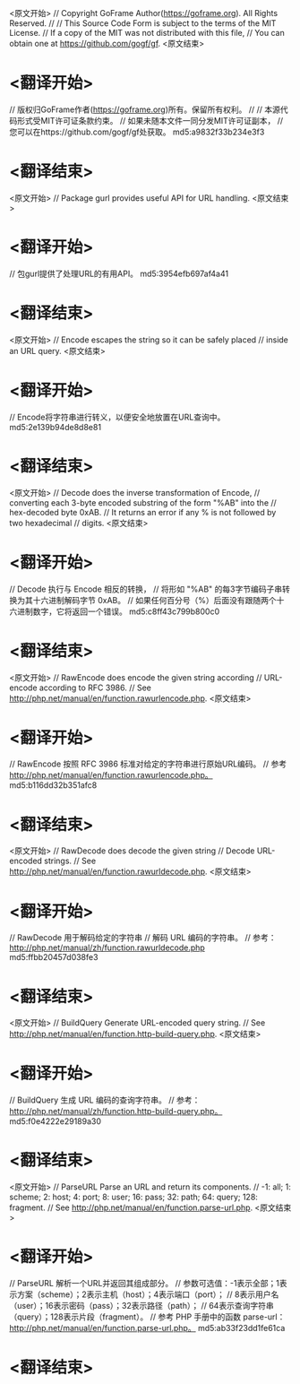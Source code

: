 
<原文开始>
// Copyright GoFrame Author(https://goframe.org). All Rights Reserved.
//
// This Source Code Form is subject to the terms of the MIT License.
// If a copy of the MIT was not distributed with this file,
// You can obtain one at https://github.com/gogf/gf.
<原文结束>

# <翻译开始>
// 版权归GoFrame作者(https://goframe.org)所有。保留所有权利。
//
// 本源代码形式受MIT许可证条款约束。
// 如果未随本文件一同分发MIT许可证副本，
// 您可以在https://github.com/gogf/gf处获取。 md5:a9832f33b234e3f3
# <翻译结束>


<原文开始>
// Package gurl provides useful API for URL handling.
<原文结束>

# <翻译开始>
// 包gurl提供了处理URL的有用API。 md5:3954efb697af4a41
# <翻译结束>


<原文开始>
// Encode escapes the string so it can be safely placed
// inside an URL query.
<原文结束>

# <翻译开始>
// Encode将字符串进行转义，以便安全地放置在URL查询中。 md5:2e139b94de8d8e81
# <翻译结束>


<原文开始>
// Decode does the inverse transformation of Encode,
// converting each 3-byte encoded substring of the form "%AB" into the
// hex-decoded byte 0xAB.
// It returns an error if any % is not followed by two hexadecimal
// digits.
<原文结束>

# <翻译开始>
// Decode 执行与 Encode 相反的转换，
// 将形如 "%AB" 的每3字节编码子串转换为其十六进制解码字节 0xAB。
// 如果任何百分号（%）后面没有跟随两个十六进制数字，它将返回一个错误。 md5:c8ff43c799b800c0
# <翻译结束>


<原文开始>
// RawEncode does encode the given string according
// URL-encode according to RFC 3986.
// See http://php.net/manual/en/function.rawurlencode.php.
<原文结束>

# <翻译开始>
// RawEncode 按照 RFC 3986 标准对给定的字符串进行原始URL编码。
// 参考 http://php.net/manual/en/function.rawurlencode.php。 md5:b116dd32b351afc8
# <翻译结束>


<原文开始>
// RawDecode does decode the given string
// Decode URL-encoded strings.
// See http://php.net/manual/en/function.rawurldecode.php.
<原文结束>

# <翻译开始>
// RawDecode 用于解码给定的字符串
// 解码 URL 编码的字符串。
// 参考：http://php.net/manual/zh/function.rawurldecode.php md5:ffbb20457d038fe3
# <翻译结束>


<原文开始>
// BuildQuery Generate URL-encoded query string.
// See http://php.net/manual/en/function.http-build-query.php.
<原文结束>

# <翻译开始>
// BuildQuery 生成 URL 编码的查询字符串。
// 参考：http://php.net/manual/zh/function.http-build-query.php。 md5:f0e4222e29189a30
# <翻译结束>


<原文开始>
// ParseURL Parse an URL and return its components.
// -1: all; 1: scheme; 2: host; 4: port; 8: user; 16: pass; 32: path; 64: query; 128: fragment.
// See http://php.net/manual/en/function.parse-url.php.
<原文结束>

# <翻译开始>
// ParseURL 解析一个URL并返回其组成部分。
// 参数可选值：-1表示全部；1表示方案（scheme）；2表示主机（host）；4表示端口（port）；
// 8表示用户名（user）；16表示密码（pass）；32表示路径（path）；
// 64表示查询字符串（query）；128表示片段（fragment）。
// 参考 PHP 手册中的函数 parse-url：http://php.net/manual/en/function.parse-url.php。 md5:ab33f23dd1fe61ca
# <翻译结束>

